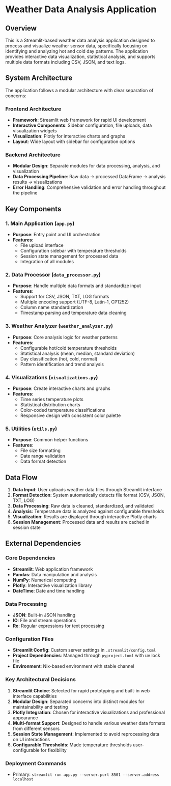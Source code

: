 # Weather Data Analysis Application

## Overview

This is a Streamlit-based weather data analysis application designed to process and visualize weather sensor data, specifically focusing on identifying and analyzing hot and cold day patterns. The application provides interactive data visualization, statistical analysis, and supports multiple data formats including CSV, JSON, and text logs.

## System Architecture

The application follows a modular architecture with clear separation of concerns:

### Frontend Architecture
- **Framework**: Streamlit web framework for rapid UI development
- **Interactive Components**: Sidebar configuration, file uploads, data visualization widgets
- **Visualization**: Plotly for interactive charts and graphs
- **Layout**: Wide layout with sidebar for configuration options

### Backend Architecture
- **Modular Design**: Separate modules for data processing, analysis, and visualization
- **Data Processing Pipeline**: Raw data → processed DataFrame → analysis results → visualizations
- **Error Handling**: Comprehensive validation and error handling throughout the pipeline

## Key Components

### 1. Main Application (`app.py`)
- **Purpose**: Entry point and UI orchestration
- **Features**: 
  - File upload interface
  - Configuration sidebar with temperature thresholds
  - Session state management for processed data
  - Integration of all modules

### 2. Data Processor (`data_processor.py`)
- **Purpose**: Handle multiple data formats and standardize input
- **Features**:
  - Support for CSV, JSON, TXT, LOG formats
  - Multiple encoding support (UTF-8, Latin-1, CP1252)
  - Column name standardization
  - Timestamp parsing and temperature data cleaning

### 3. Weather Analyzer (`weather_analyzer.py`)
- **Purpose**: Core analysis logic for weather patterns
- **Features**:
  - Configurable hot/cold temperature thresholds
  - Statistical analysis (mean, median, standard deviation)
  - Day classification (hot, cold, normal)
  - Pattern identification and trend analysis

### 4. Visualizations (`visualizations.py`)
- **Purpose**: Create interactive charts and graphs
- **Features**:
  - Time series temperature plots
  - Statistical distribution charts
  - Color-coded temperature classifications
  - Responsive design with consistent color palette

### 5. Utilities (`utils.py`)
- **Purpose**: Common helper functions
- **Features**:
  - File size formatting
  - Date range validation
  - Data format detection

## Data Flow

1. **Data Input**: User uploads weather data files through Streamlit interface
2. **Format Detection**: System automatically detects file format (CSV, JSON, TXT, LOG)
3. **Data Processing**: Raw data is cleaned, standardized, and validated
4. **Analysis**: Temperature data is analyzed against configurable thresholds
5. **Visualization**: Results are displayed through interactive Plotly charts
6. **Session Management**: Processed data and results are cached in session state

## External Dependencies

### Core Dependencies
- **Streamlit**: Web application framework
- **Pandas**: Data manipulation and analysis
- **NumPy**: Numerical computing
- **Plotly**: Interactive visualization library
- **DateTime**: Date and time handling

### Data Processing
- **JSON**: Built-in JSON handling
- **IO**: File and stream operations
- **Re**: Regular expressions for text processing

### Configuration Files
- **Streamlit Config**: Custom server settings in `.streamlit/config.toml`
- **Project Dependencies**: Managed through `pyproject.toml` with uv lock file
- **Environment**: Nix-based environment with stable channel

### Key Architectural Decisions

1. **Streamlit Choice**: Selected for rapid prototyping and built-in web interface capabilities
2. **Modular Design**: Separated concerns into distinct modules for maintainability and testing
3. **Plotly Integration**: Chosen for interactive visualizations and professional appearance
4. **Multi-format Support**: Designed to handle various weather data formats from different sensors
5. **Session State Management**: Implemented to avoid reprocessing data on UI interactions
6. **Configurable Thresholds**: Made temperature thresholds user-configurable for flexibility


### Deployment Commands
- Primary: `streamlit run app.py --server.port 8501 --server.address localhost`